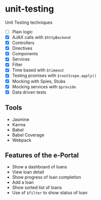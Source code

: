 # unit-testing
Unit Testing techniques

- [ ] Plain logic
- [x] AJAX calls with `$httpBackend`
- [x] Controllers
- [x] Directives
- [x] Components
- [x] Services
- [x] Filter
- [x] Time based with `$timeout`
- [x] Testing promises with `$rootScope.apply()`
- [x] Mocking with Spies, Stubs
- [x] Mocking services with `$provide`
- [x] Data driven tests

## Tools ##

- Jasmine
- Karma
- Babel
- Babel Coverage
- Webpack

## Features of the e-Portal

- Show a dashboard of loans
- View loan detail
- Show progress of loan completion
- Add a loan
- Show sorted list of loans
- Use of `$filter` to show status of loan
